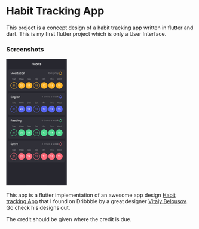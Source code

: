 #  Habit Tracking App

This project is a concept design of a habit tracking app written in flutter and dart. This is my first flutter project  which is only a User Interface.

### Screenshots 



<img src="https://raw.githubusercontent.com/Aakarshit-Sharma19/Habit-Tracking-App/master/images/App-Screenshot.jpg" alt="App-Screenshot" style="zoom:33%;" />

This app is a flutter implementation of an awesome app design [Habit tracking App](https://dribbble.com/shots/11109255-Habit-tracking-App) that I found on Dribbble by a great designer [Vitaly Belousov](https://dribbble.com/VitalyDesign). Go check his designs out.

The credit should be given where the credit is due.